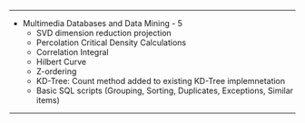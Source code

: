 ***
* Multimedia Databases and Data Mining - 5
  * SVD dimension reduction projection
  * Percolation Critical Density Calculations
  * Correlation Integral
  * Hilbert Curve
  * Z-ordering
  * KD-Tree: Count method added to existing KD-Tree implemnetation
  * Basic SQL scripts (Grouping, Sorting, Duplicates, Exceptions, Similar items)
***

